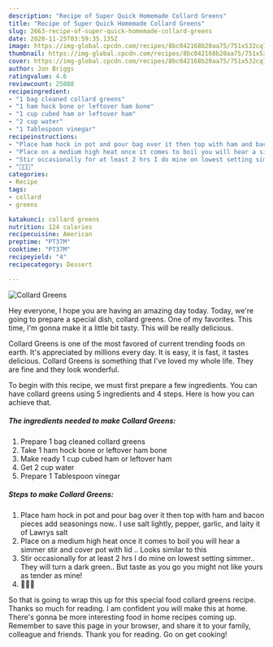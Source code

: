 ```yaml
---
description: "Recipe of Super Quick Homemade Collard Greens"
title: "Recipe of Super Quick Homemade Collard Greens"
slug: 2663-recipe-of-super-quick-homemade-collard-greens
date: 2020-11-25T03:59:35.135Z
image: https://img-global.cpcdn.com/recipes/8bc042168b20aa75/751x532cq70/collard-greens-recipe-main-photo.jpg
thumbnail: https://img-global.cpcdn.com/recipes/8bc042168b20aa75/751x532cq70/collard-greens-recipe-main-photo.jpg
cover: https://img-global.cpcdn.com/recipes/8bc042168b20aa75/751x532cq70/collard-greens-recipe-main-photo.jpg
author: Jon Briggs
ratingvalue: 4.6
reviewcount: 25088
recipeingredient:
- "1 bag cleaned collard greens"
- "1 ham hock bone or leftover ham bone"
- "1 cup cubed ham or leftover ham"
- "2 cup water"
- "1 Tablespoon vinegar"
recipeinstructions:
- "Place ham hock in pot and pour bag over it then top with ham and bacon pieces add seasonings now.. I use salt lightly, pepper, garlic, and laity it of Lawrys salt"
- "Place on a medium high heat once it comes to boil you will hear a simmer stir and cover pot with lid .. Looks similar to this"
- "Stir occasionally for at least 2 hrs I do mine on lowest setting simmer.. They will turn a dark green.. But taste as you go you might not like yours as tender as mine!"
- "🙂🙃😋"
categories:
- Recipe
tags:
- collard
- greens

katakunci: collard greens 
nutrition: 124 calories
recipecuisine: American
preptime: "PT37M"
cooktime: "PT37M"
recipeyield: "4"
recipecategory: Dessert

---
```



![Collard Greens](https://img-global.cpcdn.com/recipes/8bc042168b20aa75/751x532cq70/collard-greens-recipe-main-photo.jpg)

Hey everyone, I hope you are having an amazing day today. Today, we're going to prepare a special dish, collard greens. One of my favorites. This time, I'm gonna make it a little bit tasty. This will be really delicious.



Collard Greens is one of the most favored of current trending foods on earth. It's appreciated by millions every day. It is easy, it is fast, it tastes delicious. Collard Greens is something that I've loved my whole life. They are fine and they look wonderful.


To begin with this recipe, we must first prepare a few ingredients. You can have collard greens using 5 ingredients and 4 steps. Here is how you can achieve that.

<!--inarticleads1-->

##### The ingredients needed to make Collard Greens:

1. Prepare 1 bag cleaned collard greens
1. Take 1 ham hock bone or leftover ham bone
1. Make ready 1 cup cubed ham or leftover ham
1. Get 2 cup water
1. Prepare 1 Tablespoon vinegar




<!--inarticleads2-->

##### Steps to make Collard Greens:

1. Place ham hock in pot and pour bag over it then top with ham and bacon pieces add seasonings now.. I use salt lightly, pepper, garlic, and laity it of Lawrys salt
1. Place on a medium high heat once it comes to boil you will hear a simmer stir and cover pot with lid .. Looks similar to this
1. Stir occasionally for at least 2 hrs I do mine on lowest setting simmer.. They will turn a dark green.. But taste as you go you might not like yours as tender as mine!
1. 🙂🙃😋




So that is going to wrap this up for this special food collard greens recipe. Thanks so much for reading. I am confident you will make this at home. There's gonna be more interesting food in home recipes coming up. Remember to save this page in your browser, and share it to your family, colleague and friends. Thank you for reading. Go on get cooking!

